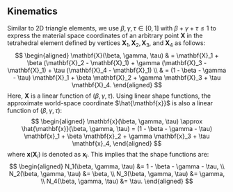 ## Kinematics

Similar to 2D triangle elements, we use $\beta, \gamma, \tau \in [0,1]$ with $\beta + \gamma + \tau \leq 1$ to express the material space coordinates of an arbitrary point $\mathbf{X}$ in the tetrahedral element defined by vertices $\mathbf{X}_1, \mathbf{X}_2, \mathbf{X}_3,$ and $\mathbf{X}_4$ as follows:
$$
\begin{aligned}
    \mathbf{X}(\beta, \gamma, \tau) & = \mathbf{X}_1 + \beta (\mathbf{X}_2 - \mathbf{X}_1) + \gamma (\mathbf{X}_3 - \mathbf{X}_1) + \tau (\mathbf{X}_4 - \mathbf{X}_1) \\
    & = (1 - \beta - \gamma - \tau) \mathbf{X}_1 + \beta \mathbf{X}_2 + \gamma \mathbf{X}_3 + \tau \mathbf{X}_4.
\end{aligned}
$$
Here, $\mathbf{X}$ is a linear function of $(\beta, \gamma, \tau)$. Using linear shape functions, the approximate world-space coordinate $\hat{\mathbf{x}}$ is also a linear function of $(\beta, \gamma, \tau)$:
$$
\begin{aligned}
    \mathbf{x}(\beta, \gamma, \tau) \approx \hat{\mathbf{x}}(\beta, \gamma, \tau) = (1 - \beta - \gamma - \tau) \mathbf{x}_1 + \beta \mathbf{x}_2 + \gamma \mathbf{x}_3 + \tau \mathbf{x}_4,
\end{aligned}
$$
where $\mathbf{x}(\mathbf{X}_i)$ is denoted as $\mathbf{x}_i$. This implies that the shape functions are:
$$
\begin{aligned}
    N_1(\beta, \gamma, \tau) &= 1 - \beta - \gamma - \tau, \\
    N_2(\beta, \gamma, \tau) &= \beta, \\
    N_3(\beta, \gamma, \tau) &= \gamma, \\
    N_4(\beta, \gamma, \tau) &= \tau.
\end{aligned}
$$
